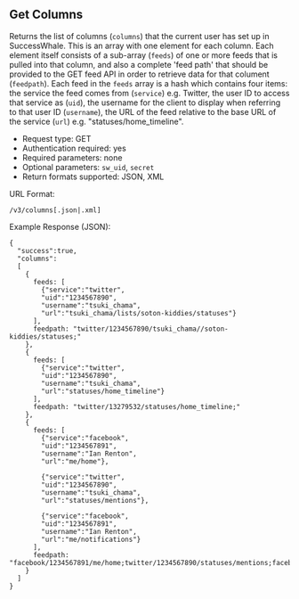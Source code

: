 Get Columns
-----------

Returns the list of columns (`columns`) that the current user has set up in SuccessWhale. This is an array with one element for each column. Each element itself consists of a sub-array (`feeds`) of one or more feeds that is pulled into that column, and also a complete 'feed path' that should be provided to the GET feed API in order to retrieve data for that colument (`feedpath`). Each feed in the `feeds` array is a hash which contains four items: the service the feed comes from (`service`) e.g. Twitter, the user ID to access that service as (`uid`), the username for the client to display when referring to that user ID (`username`), the URL of the feed relative to the base URL of the service (`url`) e.g. "statuses/home_timeline".

* Request type: GET
* Authentication required: yes
* Required parameters: none
* Optional parameters: `sw_uid`, `secret`
* Return formats supported: JSON, XML

URL Format:

    /v3/columns[.json|.xml]

Example Response (JSON):

    {
      "success":true,
      "columns":
      [
        {
          feeds: [
            {"service":"twitter",
            "uid":"1234567890",
            "username":"tsuki_chama",
            "url":"tsuki_chama/lists/soton-kiddies/statuses"}
          ],
          feedpath: "twitter/1234567890/tsuki_chama//soton-kiddies/statuses;"
        },
        {
          feeds: [
            {"service":"twitter",
            "uid":"1234567890",
            "username":"tsuki_chama",
            "url":"statuses/home_timeline"}
          ],
          feedpath: "twitter/13279532/statuses/home_timeline;"
        },
        {
          feeds: [
            {"service":"facebook",
            "uid":"1234567891",
            "username":"Ian Renton",
            "url":"me/home"},

            {"service":"twitter",
            "uid":"1234567890",
            "username":"tsuki_chama",
            "url":"statuses/mentions"},

            {"service":"facebook",
            "uid":"1234567891",
            "username":"Ian Renton",
            "url":"me/notifications"}
          ],
          feedpath: "facebook/1234567891/me/home;twitter/1234567890/statuses/mentions;facebook/1234567891/me/notifications;"
        }
      ]
    }